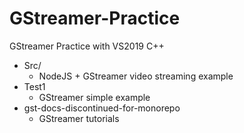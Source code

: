 # GStreamer-Practice
GStreamer Practice with VS2019 C++

- Src/
	- NodeJS + GStreamer video streaming example
- Test1
	- GStreamer simple example
- gst-docs-discontinued-for-monorepo
	- GStreamer tutorials

